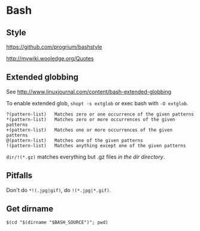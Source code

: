 # Bash

## Style

https://github.com/progrium/bashstyle

http://mywiki.wooledge.org/Quotes

## Extended globbing

See http://www.linuxjournal.com/content/bash-extended-globbing

To enable extended glob, `shopt -s extglob` or exec bash with `-O extglob`.

    ?(pattern-list)   Matches zero or one occurrence of the given patterns
    *(pattern-list)   Matches zero or more occurrences of the given patterns
    +(pattern-list)   Matches one or more occurrences of the given patterns
    @(pattern-list)   Matches one of the given patterns
    !(pattern-list)   Matches anything except one of the given patterns

`dir/!(*.gz)` matches everything but .gz files _in the dir directory_.

## Pitfalls

Don't do `*!(.jpg|gif)`, do `!(*.jpg|*.gif)`.

## Get dirname

`$(cd "$(dirname "$BASH_SOURCE")"; pwd)`
